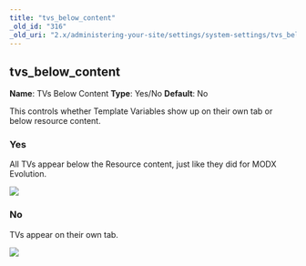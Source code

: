 ```yaml
---
title: "tvs_below_content"
_old_id: "316"
_old_uri: "2.x/administering-your-site/settings/system-settings/tvs_below_content"
---
```


## tvs\_below\_content

**Name**: TVs Below Content 
**Type**: Yes/No 
**Default**: No

This controls whether Template Variables show up on their own tab or below resource content.

### Yes

All TVs appear below the Resource content, just like they did for MODX Evolution.

![](/download/attachments/39355645/TVs+Below+Content.jpg?version=1&modificationDate=1338399000000)

### No

TVs appear on their own tab.

![](/download/attachments/39355645/TVS+not+Below+Content.jpg?version=1&modificationDate=1338399001000)